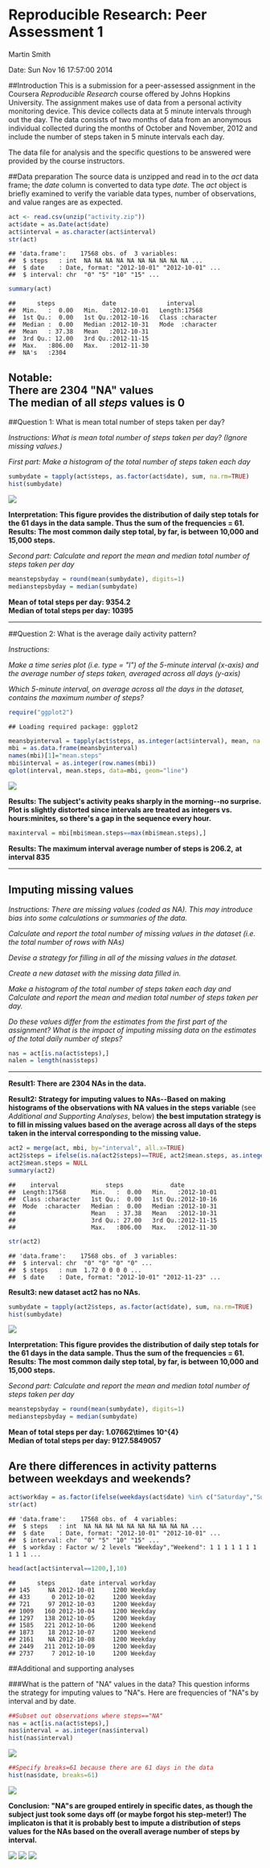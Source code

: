# Reproducible Research: Peer Assessment 1
Martin Smith  

Date: Sun Nov 16 17:57:00 2014

##Introduction
This is a submission for a peer-assessed assignment in the Coursera *Reproducible Research* course offered by Johns Hopkins University. The assignment makes use of data from a personal activity monitoring device. This device collects data at 5 minute intervals through out the day. The data consists of two months of data from an anonymous individual collected during the months of October and November, 2012 and include the number of steps taken in 5 minute intervals each day.  

The data file for analysis and the specific questions to be answered were provided by the course instructors.

##Data preparation
The source data is unzipped and read in to the *act* data frame; the *date* column is converted to data type *date*.  The *act* object is briefly examined to verify the variable data types, number of observations, and value ranges are as expected. 



```r
act <- read.csv(unzip("activity.zip"))
act$date = as.Date(act$date)
act$interval = as.character(act$interval)
str(act)
```

```
## 'data.frame':	17568 obs. of  3 variables:
##  $ steps   : int  NA NA NA NA NA NA NA NA NA NA ...
##  $ date    : Date, format: "2012-10-01" "2012-10-01" ...
##  $ interval: chr  "0" "5" "10" "15" ...
```

```r
summary(act)
```

```
##      steps             date              interval        
##  Min.   :  0.00   Min.   :2012-10-01   Length:17568      
##  1st Qu.:  0.00   1st Qu.:2012-10-16   Class :character  
##  Median :  0.00   Median :2012-10-31   Mode  :character  
##  Mean   : 37.38   Mean   :2012-10-31                     
##  3rd Qu.: 12.00   3rd Qu.:2012-11-15                     
##  Max.   :806.00   Max.   :2012-11-30                     
##  NA's   :2304
```

**Notable:  
There are 2304 "NA" values  
The median of all *steps* values is 0**  
----------------  


##Question 1: What is mean total number of steps taken per day?

*Instructions: What is mean total number of steps taken per day? (Ignore missing values.)*  

*First part: Make a histogram of the total number of steps taken each day*


```r
sumbydate = tapply(act$steps, as.factor(act$date), sum, na.rm=TRUE)
hist(sumbydate)
```

![](./PA1_template_files/figure-html/PA1_Question1_part1-1.png) 
  
**Interpretation: This figure provides the distribution of daily step totals for the 61 days in the data sample.  Thus the sum of the frequencies = 61.  
Results: The most common daily step total, by far, is between 10,000 and 15,000 steps.**


*Second part: Calculate and report the mean and median total number of steps taken per day*  


```r
meanstepsbyday = round(mean(sumbydate), digits=1)
medianstepsbyday = median(sumbydate)
```
**Mean of total steps per day: 9354.2  
Median of total steps per day: 10395**  

-------------


##Question 2: What is the average daily activity pattern?

*Instructions:*  

*Make a time series plot (i.e. type = "l") of the 5-minute interval (x-axis) and the average number of steps taken, averaged across all days (y-axis)*  
  
*Which 5-minute interval, on average across all the days in the dataset, contains the maximum number of steps?*  


```r
require("ggplot2")
```

```
## Loading required package: ggplot2
```

```r
meansbyinterval = tapply(act$steps, as.integer(act$interval), mean, na.rm=T)
mbi = as.data.frame(meansbyinterval)
names(mbi)[1]="mean.steps"
mbi$interval = as.integer(row.names(mbi))
qplot(interval, mean.steps, data=mbi, geom="line")
```

![](./PA1_template_files/figure-html/Question2_part1-1.png) 

**Results: The subject's activity peaks sharply in the morning--no surprise. Plot is slightly distorted since intervals are treated as integers vs. hours:minites, so there's a gap in the sequence every hour.**


```r
maxinterval = mbi[mbi$mean.steps==max(mbi$mean.steps),]
```

**Results: The maximum interval average number of steps is 206.2,**
**at interval 835**

--------

## Imputing missing values

*Instructions: There are missing values (coded as NA). This may introduce bias into some calculations or summaries of the data.*

*Calculate and report the total number of missing values in the dataset (i.e. the total number of rows with NAs)*

*Devise a strategy for filling in all of the missing values in the dataset.*

*Create a new dataset with the missing data filled in.*

*Make a histogram of the total number of steps taken each day and Calculate and report the mean and median total number of steps taken per day.* 
    
*Do these values differ from the estimates from the first part of the assignment? What is the impact of imputing missing data on the estimates of the total daily number of steps?*
    

```r
nas = act[is.na(act$steps),]
nalen = length(nas$steps)
```
--------------- 

**Result1: There are 2304 NAs in the data.**

**Result2: Strategy for imputing values to NAs--Based on making histograms of the observations with NA values in the steps variable** (see *Additional and Supporting Analyses*, below) **the best imputation strategy is to fill in missing values based on the average across all days of the steps taken in the interval corresponding to the missing value.**  


```r
act2 = merge(act, mbi, by="interval", all.x=TRUE)
act2$steps = ifelse(is.na(act2$steps)==TRUE, act2$mean.steps, as.integer(act2$steps))
act2$mean.steps = NULL
summary(act2)
```

```
##    interval             steps             date           
##  Length:17568       Min.   :  0.00   Min.   :2012-10-01  
##  Class :character   1st Qu.:  0.00   1st Qu.:2012-10-16  
##  Mode  :character   Median :  0.00   Median :2012-10-31  
##                     Mean   : 37.38   Mean   :2012-10-31  
##                     3rd Qu.: 27.00   3rd Qu.:2012-11-15  
##                     Max.   :806.00   Max.   :2012-11-30
```

```r
str(act2)
```

```
## 'data.frame':	17568 obs. of  3 variables:
##  $ interval: chr  "0" "0" "0" "0" ...
##  $ steps   : num  1.72 0 0 0 0 ...
##  $ date    : Date, format: "2012-10-01" "2012-11-23" ...
```

**Result3: new dataset act2 has no NAs.**  


```r
sumbydate = tapply(act2$steps, as.factor(act$date), sum, na.rm=TRUE)
hist(sumbydate)
```

![](./PA1_template_files/figure-html/PA1_Question3_part4-1.png) 
  
**Interpretation: This figure provides the distribution of daily step totals for the 61 days in the data sample.  Thus the sum of the frequencies = 61.  
Results: The most common daily step total, by far, is between 10,000 and 15,000 steps.**


*Second part: Calculate and report the mean and median total number of steps taken per day*  


```r
meanstepsbyday = round(mean(sumbydate), digits=1)
medianstepsbyday = median(sumbydate)
```
**Mean of total steps per day: 1.07662\times 10^{4}  
Median of total steps per day: 9127.5849057**  


## Are there differences in activity patterns between weekdays and weekends?



```r
act$workday = as.factor(ifelse(weekdays(act$date) %in% c("Saturday","Sunday"), "Weekend", "Weekday"))
str(act)
```

```
## 'data.frame':	17568 obs. of  4 variables:
##  $ steps   : int  NA NA NA NA NA NA NA NA NA NA ...
##  $ date    : Date, format: "2012-10-01" "2012-10-01" ...
##  $ interval: chr  "0" "5" "10" "15" ...
##  $ workday : Factor w/ 2 levels "Weekday","Weekend": 1 1 1 1 1 1 1 1 1 1 ...
```

```r
head(act[act$interval==1200,],10)
```

```
##      steps       date interval workday
## 145     NA 2012-10-01     1200 Weekday
## 433      0 2012-10-02     1200 Weekday
## 721     97 2012-10-03     1200 Weekday
## 1009   160 2012-10-04     1200 Weekday
## 1297   138 2012-10-05     1200 Weekday
## 1585   221 2012-10-06     1200 Weekend
## 1873    18 2012-10-07     1200 Weekend
## 2161    NA 2012-10-08     1200 Weekday
## 2449   211 2012-10-09     1200 Weekday
## 2737     7 2012-10-10     1200 Weekday
```


##Additional and supporting analyses

###What is the pattern of "NA" values in the data?
This question informs the strategy for imputing values to "NA"s.  Here are frequencies of "NA"s by interval and by date.


```r
##Subset out observations where steps=="NA"
nas = act[is.na(act$steps),]
nas$interval = as.integer(nas$interval)
hist(nas$interval)
```

![](./PA1_template_files/figure-html/nadist-1.png) 

```r
##Specify breaks=61 because there are 61 days in the data
hist(nas$date, breaks=61)
```

![](./PA1_template_files/figure-html/nadist-2.png) 
  
**Conclusion: "NA"s are grouped entirely in specific dates, as though the subject just took some days off (or maybe forgot his step-meter!) The implicaton is that it is probably best to impute a distribution of steps values for the NAs based on the overall average number of steps by interval.**

![](./PA1_template_files/figure-html/PA1_extra-1.png) ![](./PA1_template_files/figure-html/PA1_extra-2.png) ![](./PA1_template_files/figure-html/PA1_extra-3.png) 
